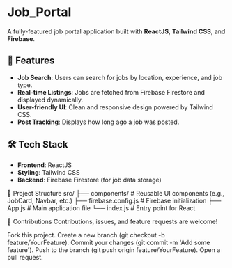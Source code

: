 # Job_Portal

A fully-featured job portal application built with **ReactJS**, **Tailwind CSS**, and **Firebase**. 

## 🚀 Features

- **Job Search**: Users can search for jobs by location, experience, and job type.
- **Real-time Listings**: Jobs are fetched from Firebase Firestore and displayed dynamically.
- **User-friendly UI**: Clean and responsive design powered by Tailwind CSS.
- **Post Tracking**: Displays how long ago a job was posted.

## 🛠️ Tech Stack

- **Frontend**: ReactJS
- **Styling**: Tailwind CSS
- **Backend**: Firebase Firestore (for job data storage)
  
📂 Project Structure
src/
├── components/       # Reusable UI components (e.g., JobCard, Navbar, etc.)
├── firebase.config.js # Firebase initialization
├── App.js            # Main application file
└── index.js          # Entry point for React

🤝 Contributions
Contributions, issues, and feature requests are welcome!

Fork this project.
Create a new branch (git checkout -b feature/YourFeature).
Commit your changes (git commit -m 'Add some feature').
Push to the branch (git push origin feature/YourFeature).
Open a pull request.


